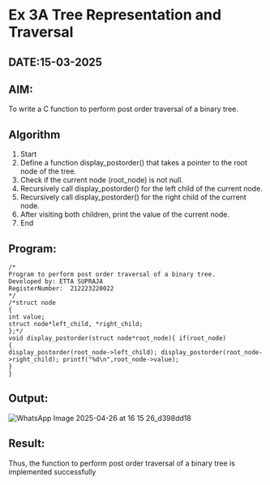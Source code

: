 # Ex 3A Tree Representation and Traversal
## DATE:15-03-2025
## AIM:
To write a C function to perform post order traversal of a binary tree.

## Algorithm
1.	Start
2.	Define a function display_postorder() that takes a pointer to the root node of the tree.
3.	Check if the current node (root_node) is not null.
4.	Recursively call display_postorder() for the left child of the current node.
5.	Recursively call display_postorder() for the right child of the current node.
6.	After visiting both children, print the value of the current node.
7.	End

## Program:
```
/*
Program to perform post order traversal of a binary tree.
Developed by: ETTA SUPRAJA
RegisterNumber:  212223220022
*/
/*struct node
{
int value;
struct node*left_child, *right_child;
};*/
void display_postorder(struct node*root_node){ if(root_node)
{
display_postorder(root_node->left_child); display_postorder(root_node->right_child); printf("%d\n",root_node->value);
}
}

```

## Output:
![WhatsApp Image 2025-04-26 at 16 15 26_d398dd18](https://github.com/user-attachments/assets/d9d7acca-0ed4-4e61-a376-4daa684b7c3d)


## Result:
Thus, the function to perform post order traversal of a binary tree is implemented successfully
